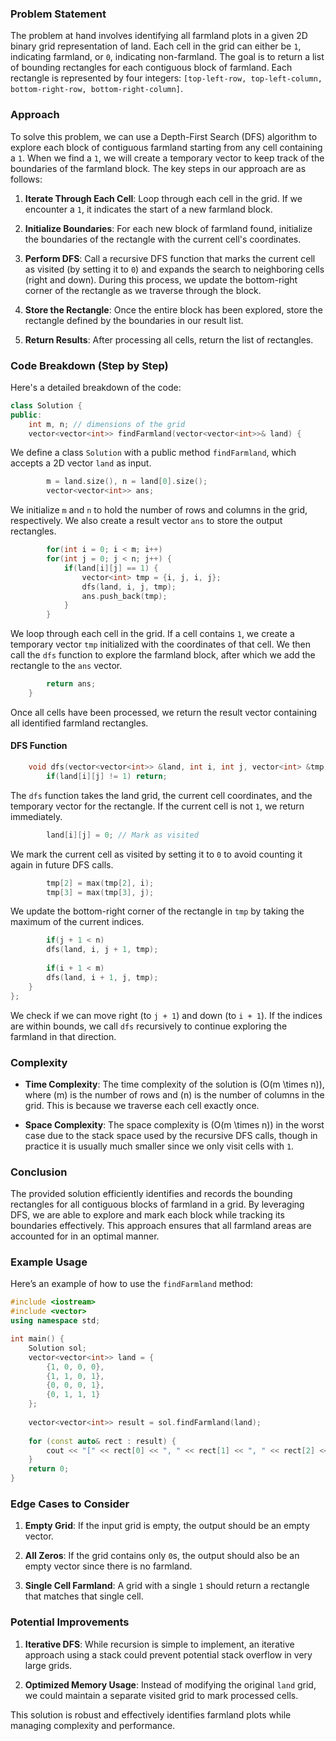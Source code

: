 ### Problem Statement

The problem at hand involves identifying all farmland plots in a given 2D binary grid representation of land. Each cell in the grid can either be `1`, indicating farmland, or `0`, indicating non-farmland. The goal is to return a list of bounding rectangles for each contiguous block of farmland. Each rectangle is represented by four integers: `[top-left-row, top-left-column, bottom-right-row, bottom-right-column]`.

### Approach

To solve this problem, we can use a Depth-First Search (DFS) algorithm to explore each block of contiguous farmland starting from any cell containing a `1`. When we find a `1`, we will create a temporary vector to keep track of the boundaries of the farmland block. The key steps in our approach are as follows:

1. **Iterate Through Each Cell**: Loop through each cell in the grid. If we encounter a `1`, it indicates the start of a new farmland block.

2. **Initialize Boundaries**: For each new block of farmland found, initialize the boundaries of the rectangle with the current cell's coordinates.

3. **Perform DFS**: Call a recursive DFS function that marks the current cell as visited (by setting it to `0`) and expands the search to neighboring cells (right and down). During this process, we update the bottom-right corner of the rectangle as we traverse through the block.

4. **Store the Rectangle**: Once the entire block has been explored, store the rectangle defined by the boundaries in our result list.

5. **Return Results**: After processing all cells, return the list of rectangles.

### Code Breakdown (Step by Step)

Here's a detailed breakdown of the code:

```cpp
class Solution {
public:
    int m, n; // dimensions of the grid
    vector<vector<int>> findFarmland(vector<vector<int>>& land) {
```
We define a class `Solution` with a public method `findFarmland`, which accepts a 2D vector `land` as input.

```cpp
        m = land.size(), n = land[0].size();
        vector<vector<int>> ans;
```
We initialize `m` and `n` to hold the number of rows and columns in the grid, respectively. We also create a result vector `ans` to store the output rectangles.

```cpp
        for(int i = 0; i < m; i++)
        for(int j = 0; j < n; j++) {
            if(land[i][j] == 1) {
                vector<int> tmp = {i, j, i, j};
                dfs(land, i, j, tmp);
                ans.push_back(tmp); 
            }
        }
```
We loop through each cell in the grid. If a cell contains `1`, we create a temporary vector `tmp` initialized with the coordinates of that cell. We then call the `dfs` function to explore the farmland block, after which we add the rectangle to the `ans` vector.

```cpp
        return ans;
    }
```
Once all cells have been processed, we return the result vector containing all identified farmland rectangles.

#### DFS Function

```cpp
    void dfs(vector<vector<int>> &land, int i, int j, vector<int> &tmp) {
        if(land[i][j] != 1) return;
```
The `dfs` function takes the land grid, the current cell coordinates, and the temporary vector for the rectangle. If the current cell is not `1`, we return immediately.

```cpp
        land[i][j] = 0; // Mark as visited
```
We mark the current cell as visited by setting it to `0` to avoid counting it again in future DFS calls.

```cpp
        tmp[2] = max(tmp[2], i);
        tmp[3] = max(tmp[3], j);
```
We update the bottom-right corner of the rectangle in `tmp` by taking the maximum of the current indices.

```cpp
        if(j + 1 < n)
        dfs(land, i, j + 1, tmp);
        
        if(i + 1 < m)
        dfs(land, i + 1, j, tmp);
    }
};
```
We check if we can move right (to `j + 1`) and down (to `i + 1`). If the indices are within bounds, we call `dfs` recursively to continue exploring the farmland in that direction.

### Complexity

- **Time Complexity**: The time complexity of the solution is \(O(m \times n)\), where \(m\) is the number of rows and \(n\) is the number of columns in the grid. This is because we traverse each cell exactly once.

- **Space Complexity**: The space complexity is \(O(m \times n)\) in the worst case due to the stack space used by the recursive DFS calls, though in practice it is usually much smaller since we only visit cells with `1`.

### Conclusion

The provided solution efficiently identifies and records the bounding rectangles for all contiguous blocks of farmland in a grid. By leveraging DFS, we are able to explore and mark each block while tracking its boundaries effectively. This approach ensures that all farmland areas are accounted for in an optimal manner.

### Example Usage

Here’s an example of how to use the `findFarmland` method:

```cpp
#include <iostream>
#include <vector>
using namespace std;

int main() {
    Solution sol;
    vector<vector<int>> land = {
        {1, 0, 0, 0},
        {1, 1, 0, 1},
        {0, 0, 0, 1},
        {0, 1, 1, 1}
    };
    
    vector<vector<int>> result = sol.findFarmland(land);
    
    for (const auto& rect : result) {
        cout << "[" << rect[0] << ", " << rect[1] << ", " << rect[2] << ", " << rect[3] << "]" << endl;
    }
    return 0;
}
```

### Edge Cases to Consider

1. **Empty Grid**: If the input grid is empty, the output should be an empty vector.

2. **All Zeros**: If the grid contains only `0`s, the output should also be an empty vector since there is no farmland.

3. **Single Cell Farmland**: A grid with a single `1` should return a rectangle that matches that single cell.

### Potential Improvements

1. **Iterative DFS**: While recursion is simple to implement, an iterative approach using a stack could prevent potential stack overflow in very large grids.

2. **Optimized Memory Usage**: Instead of modifying the original `land` grid, we could maintain a separate visited grid to mark processed cells.

This solution is robust and effectively identifies farmland plots while managing complexity and performance.